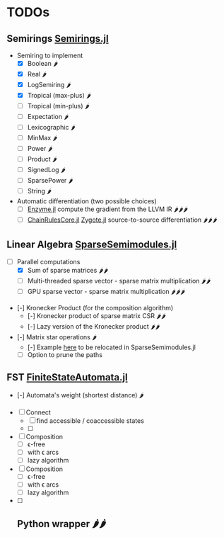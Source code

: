 # TODOs

## Semirings [Semirings.jl](https://gitlab.lisn.upsaclay.fr/fast/semirings.jl)
- Semiring to implement
  - [x] Boolean 🌶
  - [x] Real 🌶
  - [x] LogSemiring 🌶
  - [x] Tropical (max-plus) 🌶
  - [ ] Tropical (min-plus) 🌶
  - [ ] Expectation 🌶
  - [ ] Lexicographic 🌶
  - [ ] MinMax 🌶
  - [ ] Power 🌶
  - [ ] Product 🌶
  - [ ] SignedLog 🌶
  - [ ] SparsePower 🌶
  - [ ] String 🌶
- Automatic differentiation (two possible choices)
  - [ ] [Enzyme.jl](https://github.com/EnzymeAD/Enzyme.jl) compute the
    gradient from the LLVM IR 🌶🌶🌶
  - [ ] [ChainRulesCore.jl](https://github.com/JuliaDiff/ChainRulesCore.jl)
    [Zygote.jl](https://github.com/FluxML/Zygote.jl) source-to-source
    differentiation 🌶🌶🌶

## Linear Algebra [SparseSemimodules.jl](https://gitlab.lisn.upsaclay.fr/fast/sparsesemimodules.jl)
- [ ] Parallel computations
  - [x] Sum of sparse matrices 🌶🌶
  - [ ] Multi-threaded sparse vector - sparse matrix multiplication
    🌶🌶
  - [ ] GPU sparse vector - sparse matrix multiplication 🌶🌶🌶
- [-] Kronecker Product (for the composition algorithm)
  - [-] Kronecker product of sparse matrix CSR 🌶🌶
  - [-] Lazy version of the Kronecker product 🌶🌶
- [-] Matrix star operations 🌶
  - [-] Example [here](https://gitlab.lisn.upsaclay.fr/fast/finitestateautomata.jl/-/blob/jsalt2023-workshop/src/transitionmatrix.jl)
    to be relocated in SparseSemimodules.jl
  - [ ] Option to prune the paths

## FST [FiniteStateAutomata.jl](https://gitlab.lisn.upsaclay.fr/fast/finitestateautomata.jl)
- [-] Automata's weight (shortest distance) 🌶
- [ ] Connect
  - [ ] find accessible / coaccessible states
  - [ ]
- [ ] Composition
  - [ ] ϵ-free
  - [ ] with ϵ arcs
  - [ ] lazy algorithm
- [ ] Composition
  - [ ] ϵ-free
  - [ ] with ϵ arcs
  - [ ] lazy algorithm
- [ ] Python wrapper 🌶🌶
  -
